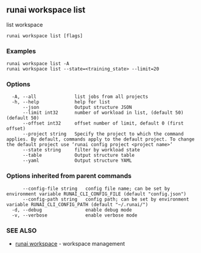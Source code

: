 ## runai workspace list

list workspace

```
runai workspace list [flags]
```

### Examples

```
runai workspace list -A
runai workspace list --state=<training_state> --limit=20
```

### Options

```
  -A, --all              list jobs from all projects
  -h, --help             help for list
      --json             Output structure JSON
      --limit int32      number of workload in list, (default 50) (default 50)
      --offset int32     offset number of limit, default 0 (first offset)
      --project string   Specify the project to which the command applies. By default, commands apply to the default project. To change the default project use ‘runai config project <project name>’
      --state string     filter by workload state
      --table            Output structure table
      --yaml             Output structure YAML
```

### Options inherited from parent commands

```
      --config-file string   config file name; can be set by environment variable RUNAI_CLI_CONFIG_FILE (default "config.json")
      --config-path string   config path; can be set by environment variable RUNAI_CLI_CONFIG_PATH (default "~/.runai/")
  -d, --debug                enable debug mode
  -v, --verbose              enable verbose mode
```

### SEE ALSO

* [runai workspace](runai_workspace.md)	 - workspace management

